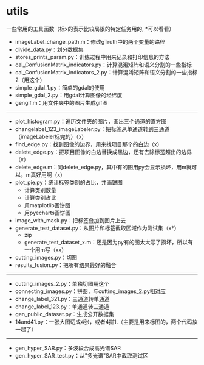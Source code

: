 # utils
一些常用的工具函数（标x的表示比较局限的特定任务用的, *可以看看）
- imageLabel_change_path.m：修改gTruth中的两个变量的路径
- divide_data.py：划分数据集
- stores_prints_param.py：训练过程中用来记录和打印信息的方法
- cal_ConfusionMatrix_indicators.py：计算混淆矩阵和语义分割的一些指标
- cal_ConfusionMatrix_indicators_2.py：计算混淆矩阵和语义分割的一些指标2（用这个）
- simple_gdal_1.py：简单的gdal的使用
- simple_gdal_2.py：用gdal计算图像的经纬度
- gengif.m：用文件夹中的图片生成gif图
---
- plot_histogram.py：遍历文件夹的图片，画出三个通道的直方图
- changelabel_123_imageLabeler.py：把标签从单通道转到三通道（imageLabeler标完的）（x）
- find_edge.py：找到图像的边界，用来找项目那个的白边（x）
- delete_edge.py：把项目图像的白边替换成黑边，还有去除标签超出的边界（x）
- delete_edge.m：同delete_edge.py，其中有的图用py会显示损坏，用m就可以，m真好用啊（x）
- plot_pie.py：统计标签类别的占比，并画饼图
    - 计算类别数量
    - 计算类别占比
    - 用matplotlib画饼图
    - 用pyecharts画饼图
- image_with_mask.py：把标签叠加到图片上去
- generate_test_dataset.py：从图片和标签截取区域作为测试集（x*）
    - zip
    - generate_test_dataset_x.m：还是因为py有的图太大写了损坏，所以有一个用m写（xx）
- cutting_images.py：切图
- results_fusion.py：把所有结果最好的融合
---
- cutting_images_2.py：单独切图用这个
- connecting_images.py：拼图，与cutting_images_2.py相对应
- change_label_321.py：三通道转单通道
- change_label_123.py：单通道转三通道
- gen_public_dataset.py：生成公开数据集
- 14and41.py：一张大图切成4张，或者4拼1.（主要是用来标图的，两个代码放一起了）
---
- gen_hyper_SAR.py：多波段合成高光谱SAR
- gen_hyper_SAR_test.py：从"多光谱"SAR中截取测试区
